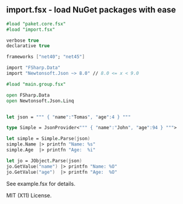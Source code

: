 ## import.fsx - load NuGet packages with ease

```fsharp
#load "paket.core.fsx"
#load "import.fsx"

verbose true
declarative true

frameworks ["net40"; "net45"]

import "FSharp.Data"
import "Newtonsoft.Json ~> 8.0" // 8.0 <= x < 9.0

#load "main.group.fsx"

open FSharp.Data
open Newtonsoft.Json.Linq


let json = """ { "name":"Tomas", "age":4 } """

type Simple = JsonProvider<""" { "name":"John", "age":94 } """>

let simple = Simple.Parse(json)
simple.Name |> printfn "Name: %s"
simple.Age  |> printfn "Age:  %i"

let jo = JObject.Parse(json)
jo.GetValue("name") |> printfn "Name: %O"
jo.GetValue("age")  |> printfn "Age:  %O"
```

See example.fsx for details.

MIT (X11) License.

